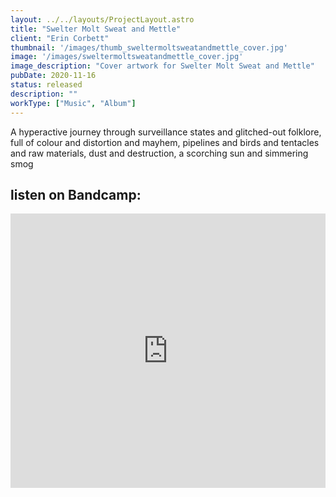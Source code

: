 ```yaml
---
layout: ../../layouts/ProjectLayout.astro
title: "Swelter Molt Sweat and Mettle"
client: "Erin Corbett"
thumbnail: '/images/thumb_sweltermoltsweatandmettle_cover.jpg'
image: '/images/sweltermoltsweatandmettle_cover.jpg'
image_description: "Cover artwork for Swelter Molt Sweat and Mettle"
pubDate: 2020-11-16
status: released
description: ""
workType: ["Music", "Album"]
---
```


A hyperactive journey through surveillance states and glitched-out folklore, full of colour and distortion and mayhem, pipelines and birds and tentacles and raw materials, dust and destruction, a scorching sun and simmering smog

## listen on Bandcamp:

<iframe style="border: 0; width: 100%; height: 439px;" src="https://bandcamp.com/EmbeddedPlayer/album=4186047017/size=large/bgcol=333333/linkcol=e99708/artwork=none/transparent=true/" seamless><a href="https://erincorbett.bandcamp.com/album/swelter-molt-sweat-and-mettle">Swelter Molt Sweat and Mettle by Erin Corbett</a></iframe>
